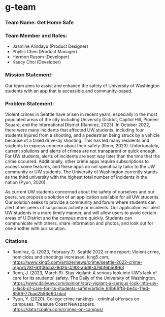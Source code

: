 # g-team

### **Team Name**: __Get Home Safe__


### **Team Member and Roles**:
- Jasmine Alindayu (Product Designer)
- Phyllis Chen (Product Manager)
- Hermon Rusom (Developer)
- Kaecy Choi (Developer)


### Mission Statement:
Our team aims to assist and enhance the safety of University of Washington students with an app that is accessible and community-based.


### Problem Statement:

Violent crimes in Seattle have arisen in recent years, especially in the most populated areas of the city including University District, Capitol Hill, Pioneer Square, and the International District (Ramirez, 2023). In October 2022, there were many incidents that affected UW students, including four students injured from a shooting, and a pedestrian being struck by a vehicle because of a failed drive-by shooting. This has led many residents and students to express concern about their safety (Renn, 2023). Unfortunately, current solutions and alerts of crimes are not transparent or quick enough. For UW students, alerts of incidents are sent way later than the time that the crime occurred. Additionally, other crime apps require subscriptions to access some features, and these apps do not specifically tailor to the UW community or UW students. The University of Washington currently stands as the third university with the highest total number of incidents in the nation (Pyun, 2020).

As current UW students concerned about the safety of ourselves and our peers, we propose a solution of an application available for all UW students. Our solution seeks to provide a community and forum where students can alert other peers of suspicious activity or incidents. Our application will alert UW students in a more timely manner, and will allow users to avoid certain areas of U District and the campus more quickly. Students can communicate with others, share information and photos, and look out for one another with our solution.

### Citations

- Ramirez, Q. (2023, February 7). Seattle 2022 crime report: Violent crime, homicides and shootings increased. king5.com. https://www.king5.com/article/news/crime/seattle-2022-crime-report/281-61f06cb3-9d2b-4183-a6d8-476bf6b50963 
- Renn, J. (2023, March 9). Stay vigilant: A serious look into UW’s lack of care for its students’ safety. The Daily of the University of Washington. https://www.dailyuw.com/opinion/stay-vigilant-a-serious-look-into-uw-s-lack-of-care-for-its-students-safety/article_64b66ff8-be4c-11ed-8569-77bad2b56e60.html 
- Pyun, Y. (2020). College crime rankings - criminal offenses on campuses. Treasure Coast Newspapers. https://data.tcpalm.com/crimes-on-campus/


